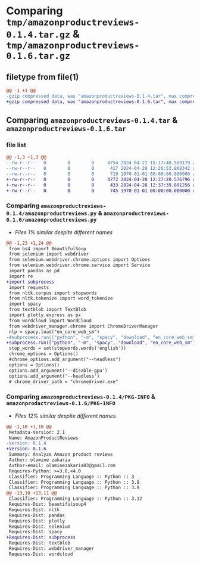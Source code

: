 # Comparing `tmp/amazonproductreviews-0.1.4.tar.gz` & `tmp/amazonproductreviews-0.1.6.tar.gz`

## filetype from file(1)

```diff
@@ -1 +1 @@
-gzip compressed data, was "amazonproductreviews-0.1.4.tar", max compression
+gzip compressed data, was "amazonproductreviews-0.1.6.tar", max compression
```

## Comparing `amazonproductreviews-0.1.4.tar` & `amazonproductreviews-0.1.6.tar`

### file list

```diff
@@ -1,3 +1,3 @@
--rw-r--r--   0        0        0     4754 2024-04-27 15:17:40.559179 amazonproductreviews-0.1.4/amazonproductreviews.py
--rw-r--r--   0        0        0      417 2024-04-28 12:26:53.868342 amazonproductreviews-0.1.4/pyproject.toml
--rw-r--r--   0        0        0      719 1970-01-01 00:00:00.000000 amazonproductreviews-0.1.4/PKG-INFO
+-rw-r--r--   0        0        0     4772 2024-04-28 12:37:20.576796 amazonproductreviews-0.1.6/amazonproductreviews.py
+-rw-r--r--   0        0        0      433 2024-04-28 12:37:39.891256 amazonproductreviews-0.1.6/pyproject.toml
+-rw-r--r--   0        0        0      745 1970-01-01 00:00:00.000000 amazonproductreviews-0.1.6/PKG-INFO
```

### Comparing `amazonproductreviews-0.1.4/amazonproductreviews.py` & `amazonproductreviews-0.1.6/amazonproductreviews.py`

 * *Files 1% similar despite different names*

```diff
@@ -1,23 +1,24 @@
 from bs4 import BeautifulSoup
 from selenium import webdriver
 from selenium.webdriver.chrome.options import Options
 from selenium.webdriver.chrome.service import Service
 import pandas as pd
 import re
+import subprocess
 import requests
 from nltk.corpus import stopwords
 from nltk.tokenize import word_tokenize
 import spacy
 from textblob import TextBlob
 import plotly.express as px
 from wordcloud import WordCloud
 from webdriver_manager.chrome import ChromeDriverManager
 nlp = spacy.load("en_core_web_sm")
-#subprocess.run(["python", "-m", "spacy", "download", "en_core_web_sm"])
+subprocess.run(["python", "-m", "spacy", "download", "en_core_web_sm"])
 stop_words = set(stopwords.words('english'))
 chrome_options = Options()
 #chrome_options.add_argument("--headless")
 options = Options()
 options.add_argument('--disable-gpu')
 options.add_argument('--headless')
 # chrome_driver_path = "chromedriver.exe"
```

### Comparing `amazonproductreviews-0.1.4/PKG-INFO` & `amazonproductreviews-0.1.6/PKG-INFO`

 * *Files 12% similar despite different names*

```diff
@@ -1,10 +1,10 @@
 Metadata-Version: 2.1
 Name: AmazonProductReviews
-Version: 0.1.4
+Version: 0.1.6
 Summary: Analyze Amazon product reviews
 Author: olamine zakaria
 Author-email: olaminezakaria03@gmail.com
 Requires-Python: >=3.8,<4.0
 Classifier: Programming Language :: Python :: 3
 Classifier: Programming Language :: Python :: 3.8
 Classifier: Programming Language :: Python :: 3.9
@@ -13,10 +13,11 @@
 Classifier: Programming Language :: Python :: 3.12
 Requires-Dist: beautifulsoup4
 Requires-Dist: nltk
 Requires-Dist: pandas
 Requires-Dist: plotly
 Requires-Dist: selenium
 Requires-Dist: spacy
+Requires-Dist: subprocess
 Requires-Dist: textblob
 Requires-Dist: webdriver_manager
 Requires-Dist: wordcloud
```

